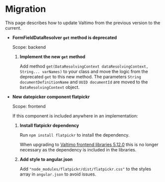 # Migration

This page describes how to update Valtimo from the previous version to the current.

*   **FormFieldDataResolver `get` method is deprecated**

    Scope: backend

    1.  **Implement the new `get` method**

        Add method `get(DataResolvingContext dataResolvingContext, String... varNames)` to your class and move the logic from the deprecated `get` to this new method. The parameters `String documentDefinitionName` and `UUID documentId` are moved to the `DataResolvingContext` object.
*   **New datepicker component flatpickr**

    Scope: frontend

    If this component is included anywhere in an implementation:

    1.  **Install flatpickr dependency**

        Run `npm install flatpickr` to install the dependency.

        When upgrading to [Valtimo frontend libraries 5.12.0](../9.23.0-5.12.0/valtimo-frontend-libraries.md) this is no longer necessary as the dependency is included in the libraries.
    2.  **Add style to angular.json**

        Add `"node_modules/flatpickr/dist/flatpickr.css"` to the styles array in `angular.json` to avoid issues.
